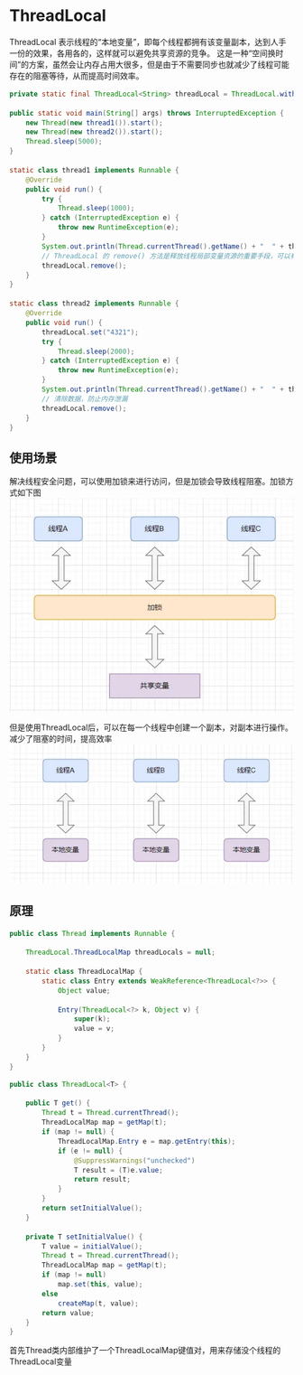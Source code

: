# ThreadLocal

ThreadLocal 表示线程的“本地变量”，即每个线程都拥有该变量副本，达到人手一份的效果，各用各的，这样就可以避免共享资源的竞争。
这是一种“空间换时间”的方案，虽然会让内存占用大很多，但是由于不需要同步也就减少了线程可能存在的阻塞等待，从而提高时间效率。

```java
private static final ThreadLocal<String> threadLocal = ThreadLocal.withInitial(() -> "init");

public static void main(String[] args) throws InterruptedException {
    new Thread(new thread1()).start();
    new Thread(new thread2()).start();
    Thread.sleep(5000);
}

static class thread1 implements Runnable {
    @Override
    public void run() {
        try {
            Thread.sleep(1000);
        } catch (InterruptedException e) {
            throw new RuntimeException(e);
        }
        System.out.println(Thread.currentThread().getName() + "  " + threadLocal.get());
        // ThreadLocal 的 remove() 方法是释放线程局部变量资源的重要手段，可以有效地避免内存泄漏。
        threadLocal.remove();
    }
}

static class thread2 implements Runnable {
    @Override
    public void run() {
        threadLocal.set("4321");
        try {
            Thread.sleep(2000);
        } catch (InterruptedException e) {
            throw new RuntimeException(e);
        }
        System.out.println(Thread.currentThread().getName() + "  " + threadLocal.get());
        // 清除数据，防止内存泄漏
        threadLocal.remove();
    }
}
```

## 使用场景
解决线程安全问题，可以使用加锁来进行访问，但是加锁会导致线程阻塞。加锁方式如下图
![img_1.png](img_1.png)

但是使用ThreadLocal后，可以在每一个线程中创建一个副本，对副本进行操作。减少了阻塞的时间，提高效率
![img_2.png](img_2.png)

## 原理
```java
public class Thread implements Runnable {

    ThreadLocal.ThreadLocalMap threadLocals = null;

    static class ThreadLocalMap {
        static class Entry extends WeakReference<ThreadLocal<?>> {
            Object value;

            Entry(ThreadLocal<?> k, Object v) {
                super(k);
                value = v;
            }
        }
    }
}
```
```java
public class ThreadLocal<T> {
    
    public T get() {
        Thread t = Thread.currentThread();
        ThreadLocalMap map = getMap(t);
        if (map != null) {
            ThreadLocalMap.Entry e = map.getEntry(this);
            if (e != null) {
                @SuppressWarnings("unchecked")
                T result = (T)e.value;
                return result;
            }
        }
        return setInitialValue();
    }
    
    private T setInitialValue() {
        T value = initialValue();
        Thread t = Thread.currentThread();
        ThreadLocalMap map = getMap(t);
        if (map != null)
            map.set(this, value);
        else
            createMap(t, value);
        return value;
    }
}
```

首先Thread类内部维护了一个ThreadLocalMap键值对，用来存储没个线程的ThreadLocal变量
